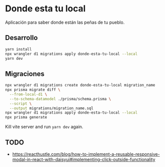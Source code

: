 # Donde esta tu local

Aplicación para saber donde están las peñas de tu pueblo.

## Desarrollo

```bash
yarn install
npx wrangler d1 migrations apply donde-esta-tu-local --local
yarn dev
```

## Migraciones

```bash
npx wrangler d1 migrations create donde-esta-tu-local migration_name
npx prisma migrate diff \
  --from-local-d1 \
  --to-schema-datamodel ./prisma/schema.prisma \
  --script \
  --output migrations/migration_name.sql
npx wrangler d1 migrations apply donde-esta-tu-local --local
npx prisma generate
```

Kill vite server and run `yarn dev` again.

## TODO
 - https://reacthustle.com/blog/how-to-implement-a-reusable-responsive-modal-in-react-with-daisyui#implementing-click-outside-functionality